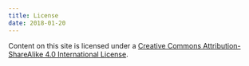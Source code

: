 ```yaml
---
title: License
date: 2018-01-20
---
```


Content on this site is licensed under a [Creative Commons Attribution-ShareAlike 4.0 International License](http://creativecommons.org/licenses/by-sa/4.0/).
